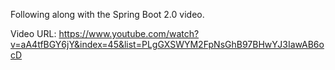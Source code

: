 Following along with the Spring Boot 2.0 video.

Video URL:
https://www.youtube.com/watch?v=aA4tfBGY6jY&index=45&list=PLgGXSWYM2FpNsGhB97BHwYJ3IawAB6ocD

